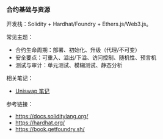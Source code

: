 ### 合约基础与资源

开发栈：Solidity + Hardhat/Foundry + Ethers.js/Web3.js。

常见主题：

- 合约生命周期：部署、初始化、升级（代理/不可变）
- 安全要点：可重入、溢出/下溢、访问控制、随机性、预言机
- 测试与审计：单元测试、模糊测试、静态分析

相关笔记：

- [Uniswap 笔记](./uniswap.md)

参考链接：

- https://docs.soliditylang.org/
- https://hardhat.org/
- https://book.getfoundry.sh/
